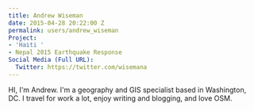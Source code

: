 ```yaml
---
title: Andrew Wiseman
date: 2015-04-28 20:22:00 Z
permalink: users/andrew_wiseman
Project:
- 'Haiti '
- Nepal 2015 Earthquake Response
Social Media (Full URL):
  Twitter: https://twitter.com/wisemana
---
```


<p>HI, I'm Andrew. I'm a geography and GIS specialist based in Washington, DC. I travel for work a lot, enjoy writing and blogging, and love OSM.</p>
